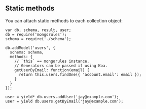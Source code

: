 ## Static methods

You can attach static methods to each collection object:

```
var db, schema, result, user;
db = require('mongorules');
schema = require('./schema');

db.addModel('users', {
  schema: schema,
  methods: {
    // `this` == mongorules instance.
    // Generators can be passed if using Koa.
    getUserByEmail: function(email) {
      return this.users.findOne({ 'account.email': email });
    }
  }
});

user = yield* db.users.addUser('jay@example.com');
user = yield db.users.getByEmail('jay@example.com');
```
